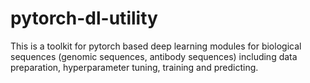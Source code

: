 # pytorch-dl-utility
This is a toolkit for pytorch based deep learning modules for biological sequences (genomic sequences, antibody sequences) including data preparation, hyperparameter tuning, training and predicting.
